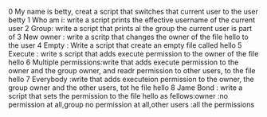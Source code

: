 0 My name is betty, creat a script that switches that current user to the user betty
1 Who am i: write a script prints the effective username of the current user
2 Group: write a script that prints al the group the current user is part of
3 New owner : write a scritp that changes the owner of the file hello to the user
4 Empty : Write a script that create an empty file called hello
5 Execute : write s script that adds execute permission to the owner of the file hello
6 Multiple permissions:write that adds execute permission to the owner and the group owner, and readr permission to other users, to the file hello
7 Everybody :write that adds executeion permission to the owner, the group owner and the other users, tot he file hello
8 Jame Bond : write a script that sets the permission to the file hello as fellows:owner :no permission at all,group no permission at all,other users :all the permissions
